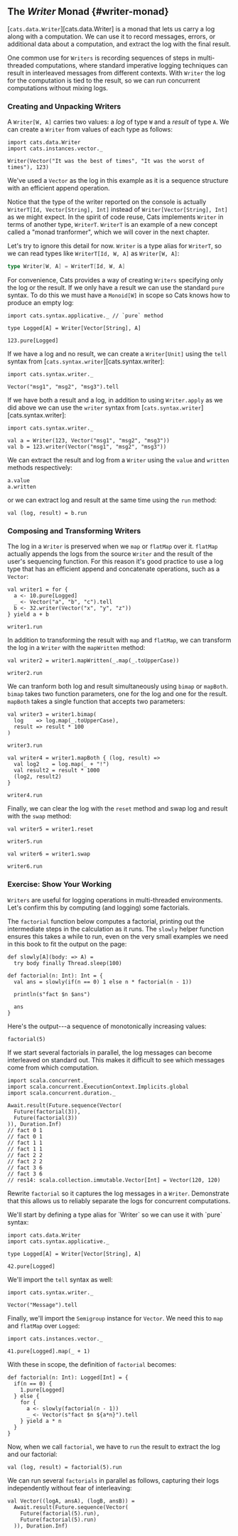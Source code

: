 ## The *Writer* Monad {#writer-monad}

[`cats.data.Writer`][cats.data.Writer]
is a monad that lets us carry a log along with a computation.
We can use it to record messages, errors,
or additional data about a computation,
and extract the log with the final result.

One common use for `Writers` is 
recording sequences of steps in multi-threaded computations,
where standard imperative logging techniques 
can result in interleaved messages from different contexts.
With `Writer` the log for the computation is tied to the result,
so we can run concurrent computations without mixing logs.

### Creating and Unpacking Writers

A `Writer[W, A]` carries two values: 
a *log* of type `W` and a *result* of type `A`.
We can create a `Writer` from values of each type as follows:

```tut:book:silent
import cats.data.Writer
import cats.instances.vector._
```

```tut:book
Writer(Vector("It was the best of times", "It was the worst of times"), 123)
```

We've used a `Vector` as the log in this example 
as it is a sequence structure with an efficient append operation.

Notice that the type of the writer reported on the console
is actually `WriterT[Id, Vector[String], Int]`
instead of `Writer[Vector[String], Int]` as we might expect.
In the spirit of code reuse,
Cats implements `Writer` in terms of another type, `WriterT`.
`WriterT` is an example of a new concept called a "monad tranformer",
which we will cover in the next chapter.

Let's try to ignore this detail for now.
`Writer` is a type alias for `WriterT`,
so we can read types like `WriterT[Id, W, A]` as `Writer[W, A]`:

```scala
type Writer[W, A] = WriterT[Id, W, A]
```

For convenience, Cats provides a way of creating `Writers`
specifying only the log or the result.
If we only have a result we can use the standard `pure` syntax.
To do this we must have a `Monoid[W]` in scope 
so Cats knows how to produce an empty log:

```tut:book:silent
import cats.syntax.applicative._ // `pure` method

type Logged[A] = Writer[Vector[String], A]
```

```tut:book
123.pure[Logged]
```

If we have a log and no result,
we can create a `Writer[Unit]` using the `tell` syntax
from [`cats.syntax.writer`][cats.syntax.writer]:

```tut:book:silent
import cats.syntax.writer._
```

```tut:book
Vector("msg1", "msg2", "msg3").tell
```

If we have both a result and a log,
in addition to using `Writer.apply` as we did above 
we can use the `writer` syntax 
from [`cats.syntax.writer`][cats.syntax.writer]:

```tut:book:silent
import cats.syntax.writer._
```

```tut:book
val a = Writer(123, Vector("msg1", "msg2", "msg3"))
val b = 123.writer(Vector("msg1", "msg2", "msg3"))
```

We can extract the result and log from a `Writer`
using the `value` and `written` methods respectively:

```tut:book
a.value
a.written
```

or we can extract log and result at the same time
using the `run` method:

```tut:book
val (log, result) = b.run
```

### Composing and Transforming Writers

The log in a `Writer` is preserved when we `map` or `flatMap` over it.
`flatMap` actually appends the logs 
from the source `Writer` and the result of the user's sequencing function.
For this reason it's good practice to use a log type
that has an efficient append and concatenate operations,
such as a `Vector`:

```tut:book
val writer1 = for {
  a <- 10.pure[Logged]
  _ <- Vector("a", "b", "c").tell
  b <- 32.writer(Vector("x", "y", "z"))
} yield a + b

writer1.run
```

In addition to transforming the result with `map` and `flatMap`,
we can transform the log in a `Writer` with the `mapWritten` method:

```tut:book
val writer2 = writer1.mapWritten(_.map(_.toUpperCase))

writer2.run
```

We can tranform both log and result simultaneously using `bimap` or `mapBoth`.
`bimap` takes two function parameters, one for the log and one for the result.
`mapBoth` takes a single function that accepts two parameters:

```tut:book
val writer3 = writer1.bimap(
  log    => log.map(_.toUpperCase),
  result => result * 100
)

writer3.run

val writer4 = writer1.mapBoth { (log, result) =>
  val log2    = log.map(_ + "!")
  val result2 = result * 1000
  (log2, result2)
}

writer4.run
```

Finally, we can clear the log with the `reset` method
and swap log and result with the `swap` method:

```tut:book
val writer5 = writer1.reset

writer5.run

val writer6 = writer1.swap

writer6.run
```

### Exercise: Show Your Working

`Writers` are useful for logging operations in multi-threaded environments.
Let's confirm this by computing (and logging) some factorials.

The `factorial` function below computes a factorial,
printing out the intermediate steps in the calculation as it runs.
The `slowly` helper function ensures this takes a while to run,
even on the very small examples we need in this book 
to fit the output on the page:

```tut:book:silent
def slowly[A](body: => A) =
  try body finally Thread.sleep(100)

def factorial(n: Int): Int = {
  val ans = slowly(if(n == 0) 1 else n * factorial(n - 1))

  println(s"fact $n $ans")

  ans
}
```

Here's the output---a sequence of monotonically increasing values:

```tut:book
factorial(5)
```

If we start several factorials in parallel,
the log messages can become interleaved on standard out.
This makes it difficult to see 
which messages come from which computation.

```tut:book:silent
import scala.concurrent._
import scala.concurrent.ExecutionContext.Implicits.global
import scala.concurrent.duration._

Await.result(Future.sequence(Vector(
  Future(factorial(3)),
  Future(factorial(3))
)), Duration.Inf)
// fact 0 1
// fact 0 1
// fact 1 1
// fact 1 1
// fact 2 2
// fact 2 2
// fact 3 6
// fact 3 6
// res14: scala.collection.immutable.Vector[Int] = Vector(120, 120)
```

<!-- HACK: tut isn't capturing stdout from the threads above, so i gone done hacked it. -->

Rewrite `factorial` so it captures the log messages in a `Writer`.
Demonstrate that this allows us to
reliably separate the logs for concurrent computations.

<div class="solution">
We'll start by defining a type alias for `Writer` so we can use it with `pure` syntax:

```tut:book:silent
import cats.data.Writer
import cats.syntax.applicative._

type Logged[A] = Writer[Vector[String], A]
```

```tut:book
42.pure[Logged]
```

We'll import the `tell` syntax as well:

```tut:book:silent
import cats.syntax.writer._
```

```tut:book
Vector("Message").tell
```

Finally, we'll import the `Semigroup` instance for `Vector`.
We need this to `map` and `flatMap` over `Logged`:

```tut:book:silent
import cats.instances.vector._
```

```tut:book
41.pure[Logged].map(_ + 1)
```

With these in scope, the definition of `factorial` becomes:

```tut:book:silent
def factorial(n: Int): Logged[Int] = {
  if(n == 0) {
    1.pure[Logged]
  } else {
    for {
      a <- slowly(factorial(n - 1))
      _ <- Vector(s"fact $n ${a*n}").tell
    } yield a * n
  }
}
```

Now, when we call `factorial`, we have to `run` the result
to extract the log and our factorial:

```tut:book
val (log, result) = factorial(5).run
```

We can run several `factorials` in parallel as follows,
capturing their logs independently without fear of interleaving:

```tut:book
val Vector((logA, ansA), (logB, ansB)) =
  Await.result(Future.sequence(Vector(
    Future(factorial(5).run),
    Future(factorial(5).run)
  )), Duration.Inf)
```
</div>
